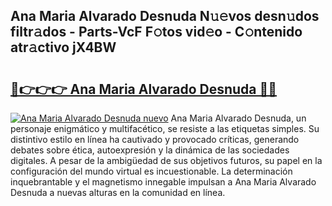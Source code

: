 ## Ana Maria Alvarado Desnuda N𝚞𝚎vos desn𝚞dos filtr𝚊dos - Parts-VcF F𝚘tos vid𝚎o - C𝚘ntenido atr𝚊ctivo jX4BW

# <h2><a href="http://mbdhib.tromn.icu/?c=Ana+Maria+Alvarado+Desnuda">🔗👉👉👉 Ana Maria Alvarado Desnuda 🔗🔗</a></h2>

[![Ana Maria Alvarado Desnuda nuevo](https://i.imgur.com/pEAQMta.gif)](http://mbdhib.tromn.icu/?c=Ana+Maria+Alvarado+Desnuda)
Ana Maria Alvarado Desnuda, un personaje enigmático y multifacético, se resiste a las etiquetas simples. Su distintivo estilo en línea ha cautivado y provocado críticas, generando debates sobre ética, autoexpresión y la dinámica de las sociedades digitales. A pesar de la ambigüedad de sus objetivos futuros, su papel en la configuración del mundo virtual es incuestionable. La determinación inquebrantable y el magnetismo innegable impulsan a Ana Maria Alvarado Desnuda a nuevas alturas en la comunidad en línea.
